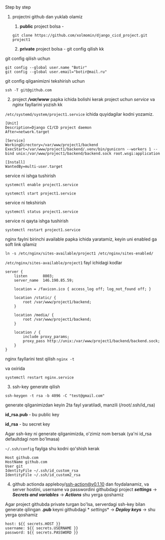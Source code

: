 Step by step

1) projectni github dan yuklab olamiz

    1. **public** project bolsa -
    ```git
    git clone https://github.com/xolmomin/django_cicd_project.git project1
    ```

    2. **private** project bolsa - git config qilish kk

git config qilish uchun

```git
git config --global user.name "Botir"
git config --global user.email="botir@mail.ru"
```

git config qilganimizni tekshirish uchun

```git
ssh -T git@github.com
```

2) project _**/var/www**_ papka ichida bolishi kerak project uchun _service_ va _nginx_ fayllarini yozish kk

`/etc/systemd/system/project1.service` ichida quyidagilar kodni yozamiz.

```
[Unit]
Description=Django CI/CD project daemon
After=network.target

[Service]
WorkingDirectory=/var/www/project1/backend
ExecStart=/var/www/project1/backend/.venv/bin/gunicorn --workers 1 --bind unix:/var/www/project1/backend/backend.sock root.wsgi:application

[Install]
WantedBy=multi-user.target

```

service ni ishga tushirish

`systemctl enable project1.service`

`systemctl start project1.service`

service ni tekshirish

`systemctl status project1.service`

service ni qayta ishga tushirish

`systemctl restart project1.service`

nginx faylni birinchi available papka ichida yaratamiz, keyin uni enabled ga soft link qilamiz

`ln -s /etc/nginx/sites-available/project1 /etc/nginx/sites-enabled/`

`/etc/nginx/sites-available/project1` fayl ichidagi kodlar

```nginx configuration
server {
    listen       8003;
    server_name  146.190.85.59;

    location = /favicon.ico { access_log off; log_not_found off; }

    location /static/ {
        root /var/www/project1/backend;
    }

    location /media/ {
        root /var/www/project1/backend;
    }

    location / {
        include proxy_params;
        proxy_pass http://unix:/var/www/project1/backend/backend.sock;
    }
}
```

nginx fayllarini test qilish
`nginx -t`

va oxirida

`systemctl restart nginx.service`

3) ssh-key generate qilish

```shell
ssh-keygen -t rsa -b 4096 -C "test@gmail.com"
```

generate qilganimizdan keyin 2ta fayl yaratiladi, manzili (/root/.ssh/id_rsa)

**id_rsa.pub** - bu public key

**id_rsa** - bu secret key

Agar ssh-key ni generate qilganimizda, o'zimiz nom bersak (ya'ni id_rsa defaultdagi nom bo'lmasa)

`~/.ssh/config` faylga shu kodni qo'shish kerak

```config
Host github.com
HostName github.com
User git
IdentityFile ~/.ssh/id_custom_rsa
IdentityFile ~/.ssh/id_custom2_rsa
```

4) github actionda appleboy/ssh-action@v0.1.10 dan foydalanamiz, va server hostini, username va passwordini githubdagi
   project **_settings_** ->  **_Secrets and variables_** -> **_Actions_** shu yerga qoshamiz

Agar project githubda private turgan bo'lsa, serverdagi ssh-key bilan generate qilingan **.pub** keyni githubdagi  *
*_settings_** ->  **_Deploy keys_** -> shu yerga qoshamiz 

```github actions
host: ${{ secrets.HOST }}
username: ${{ secrets.USERNAME }}
password: ${{ secrets.PASSWORD }}
```

